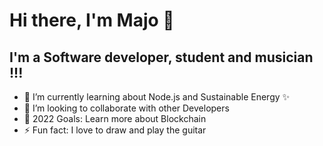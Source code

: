 # Hi there, I'm Majo 👋 

## I'm a Software developer, student and musician !!!


- 🌱 I’m currently learning about Node.js and Sustainable Energy :sparkles:
- 👯 I’m looking to collaborate with other Developers
- 🥅 2022 Goals: Learn more about Blockchain
- ⚡ Fun fact: I love to draw and play the guitar
